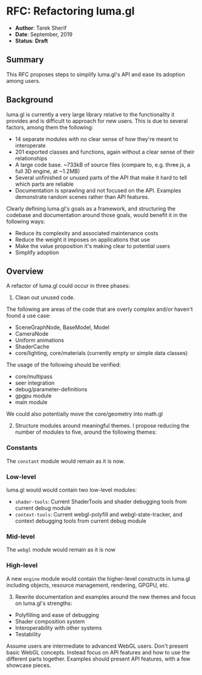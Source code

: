 # RFC: Refactoring luma.gl

* **Author**: Tarek Sherif
* **Date**: September, 2019
* **Status**: **Draft**


## Summary

This RFC proposes steps to simplify luma.gl's API and ease its adoption among users.


## Background

luma.gl is currently a very large library relative to the functionality it provides and is difficult to approach for new users. This is due to several factors, among them the following:
- 14 separate modules with no clear sense of how they're meant to interoperate
- 201 exported classes and functions, again without a clear sense of their relationships
- A large code base. ~733kB of source files (compare to, e.g. three.js, a full 3D engine, at ~1.2MB)
- Several unfinished or unused parts of the API that make it hard to tell which parts are reliable
- Documentation is sprawling and not focused on the API. Examples demonstrate random scenes rather than API features.

Clearly defining luma.gl's goals as a framework, and structuring the codebase and documentation around those goals, would benefit it in the following ways:
- Reduce its complexity and associated maintenance costs
- Reduce the weight it imposes on applications that use
- Make the value proposition it's making clear to potential users
- Simplify adoption

## Overview

A refactor of luma.gl could occur in three phases:

1. Clean out unused code.

The following are areas of the code that are overly complex and/or haven't found a use case:
- SceneGraphNode, BaseModel, Model
- CameraNode
- Uniform animations
- ShaderCache
- core/lighting, core/materials (currently empty or simple data classes)

The usage of the following should be verified:
- core/multipass
- seer integration
- debug/parameter-definitions
- gpgpu module
- main module

We could also potentially move the core/geometry into math.gl

2. Structure modules around meaningful themes. I propose reducing the number of modules to five, around the following themes:

### Constants

The `constant` module would remain as it is now.

### Low-level

luma.gl would would contain two low-level modules:
- `shader-tools`: Current ShaderTools and shader debugging tools from current debug module
- `context-tools`: Current webgl-polyfill and webgl-state-tracker, and context debugging tools from current debug module

### Mid-level

The `webgl` module would remain as it is now

### High-level

A new `engine` module would contain the higher-level constructs in luma.gl including objects, resource management, rendering, GPGPU, etc.

3. Rewrite documentation and examples around the new themes and focus on luma.gl's strengths:
- Polyfilling and ease of debugging
- Shader composition system
- Interoperability with other systems
- Testability

Assume users are intermediate to advanced WebGL users. Don't present basic WebGL concepts. Instead focus on API features and how to use the different parts together. Examples should present API features, with a few showcase pieces.




